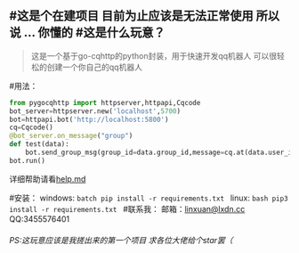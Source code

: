 #这是个在建项目 目前为止应该是无法正常使用 所以说 ... 你懂的
#这是什么玩意？
---
>这是一个基于go-cqhttp的python封装，用于快速开发qq机器人
    可以很轻松的创建一个你自己的qq机器人

#用法：
```python
from pygocqhttp import httpserver,httpapi,Cqcode
bot_server=httpserver.new('localhost',5700)
bot=httpapi.bot('http://localhost:5800')
cq=Cqcode()
@bot_server.on_message("group")
def test(data):
    bot.send_group_msg(group_id=data.group_id,message=cq.at(data.user_id)+"OK!")
bot.run()
```
详细帮助请看[help.md](./help.md)

#安装：
    windows:
    ```batch
        pip install -r requirements.txt
    ```
    linux:
    ```bash
        pip3 install -r requirements.txt
    ```
#联系我：
    邮箱：[linxuan@lxdn.cc](mailto:linxuan@lxdn.cc)
    QQ:3455576401
<h6>PS:这玩意应该是我搓出来的第一个项目 求各位大佬给个star罢（</h6>
